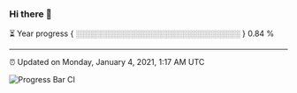 ### Hi there 👋

⏳ Year progress { ░░░░░░░░░░░░░░░░░░░░░░░░░░░░░░ } 0.84 %

---

⏰ Updated on Monday, January 4, 2021, 1:17 AM UTC

![Progress Bar CI](https://github.com/arthurbuhl/arthurbuhl/workflows/Progress%20Bar%20CI/badge.svg)
